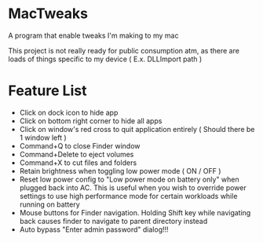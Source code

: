 # MacTweaks
A program that enable tweaks I'm making to my mac

This project is not really ready for public consumption atm, as there are loads of things specific to my device ( E.x. DLLImport path )

# Feature List
- Click on dock icon to hide app
- Click on bottom right corner to hide all apps
- Click on window's red cross to quit application entirely ( Should there be 1 window left )
- Command+Q to close Finder window
- Command+Delete to eject volumes
- Command+X to cut files and folders
- Retain brightness when toggling low power mode ( ON / OFF )
- Reset low power config to "Low power mode on battery only" when plugged back into AC. This is useful when you wish to override power settings to use high performance mode for certain workloads while running on battery
- Mouse buttons for Finder navigation. Holding Shift key while navigating back causes finder to navigate to parent directory instead
- Auto bypass "Enter admin password" dialog!!!
